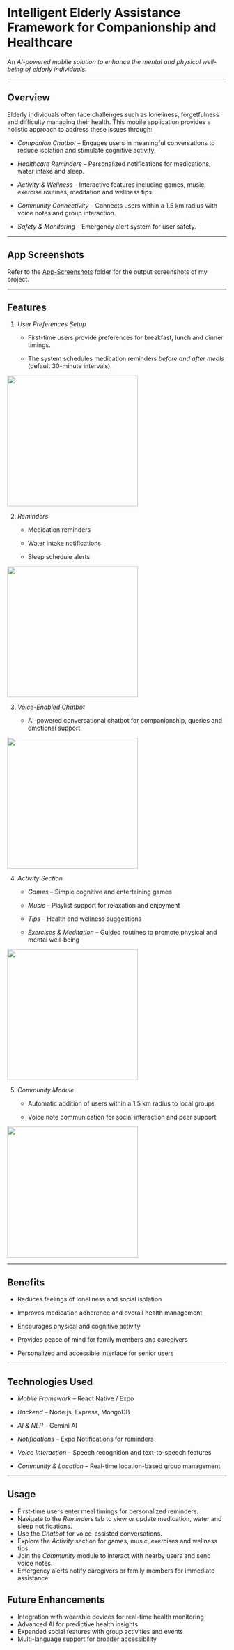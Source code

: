 # Intelligent Elderly Assistance Framework for Companionship and Healthcare



*An AI-powered mobile solution to enhance the mental and physical well-being of elderly individuals.*



---



## Overview



Elderly individuals often face challenges such as loneliness, forgetfulness and difficulty managing their health. This mobile application provides a holistic approach to address these issues through:



- *Companion Chatbot* – Engages users in meaningful conversations to reduce isolation and stimulate cognitive activity.

- *Healthcare Reminders* – Personalized notifications for medications, water intake and sleep.

- *Activity & Wellness* – Interactive features including games, music, exercise routines, meditation and wellness tips.

- *Community Connectivity* – Connects users within a 1.5 km radius with voice notes and group interaction.

- *Safety & Monitoring* – Emergency alert system for user safety.



---

## App Screenshots  
Refer to the [App-Screenshots](./App-Screenshots) folder for the output screenshots of my project.

---



## Features



1. *User Preferences Setup*  

   - First-time users provide preferences for breakfast, lunch and dinner timings.  

   - The system schedules medication reminders *before and after meals* (default 30-minute intervals).
<img src="App-Screenshots/Preferences.png" width="300">


2. *Reminders*  

   - Medication reminders  

   - Water intake notifications  

   - Sleep schedule alerts  
<img src="App-Screenshots/Reminder.png" width="300">


3. *Voice-Enabled Chatbot*  

   - AI-powered conversational chatbot for companionship, queries and emotional support.
<img src="App-Screenshots/Chatbot.png" width="300">


4. *Activity Section*  

   - *Games* – Simple cognitive and entertaining games  

   - *Music* – Playlist support for relaxation and enjoyment  

   - *Tips* – Health and wellness suggestions  

   - *Exercises & Meditation* – Guided routines to promote physical and mental well-being  
<img src="App-Screenshots/Activities & Games.png" width="300">


5. *Community Module*  

   - Automatic addition of users within a 1.5 km radius to local groups  

   - Voice note communication for social interaction and peer support  
<img src="App-Screenshots/Community.png" width="300">


---



## Benefits



- Reduces feelings of loneliness and social isolation  

- Improves medication adherence and overall health management  

- Encourages physical and cognitive activity  

- Provides peace of mind for family members and caregivers  

- Personalized and accessible interface for senior users  



---



## Technologies Used



- *Mobile Framework* – React Native / Expo  

- *Backend* – Node.js, Express, MongoDB  

- *AI & NLP* – Gemini AI

- *Notifications* – Expo Notifications for reminders  

- *Voice Interaction* – Speech recognition and text-to-speech features  

- *Community & Location* – Real-time location-based group management  



---



## Usage

- First-time users enter meal timings for personalized reminders.  
- Navigate to the *Reminders* tab to view or update medication, water and sleep notifications.  
- Use the *Chatbot* for voice-assisted conversations.  
- Explore the *Activity* section for games, music, exercises and wellness tips.  
- Join the *Community* module to interact with nearby users and send voice notes.  
- Emergency alerts notify caregivers or family members for immediate assistance.  

## Future Enhancements

- Integration with wearable devices for real-time health monitoring  
- Advanced AI for predictive health insights  
- Expanded social features with group activities and events  
- Multi-language support for broader accessibility
